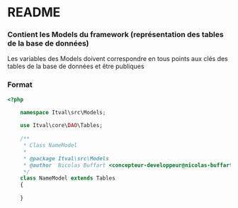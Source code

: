 # README #

### Contient les Models du framework (représentation des tables de la base de données) ###

Les variables des Models doivent correspondre en tous points aux clés des tables de la base de données et être publiques

### Format ###
```PHP
<?php

    namespace Itval\src\Models;
    
    use Itval\core\DAO\Tables;
    
    /**
     * Class NameModel
     *
     * @package Itval\src\Models
     * @author  Nicolas Buffart <concepteur-developpeur@nicolas-buffart.fr>
     */
    class NameModel extends Tables
    {
        
    }
```